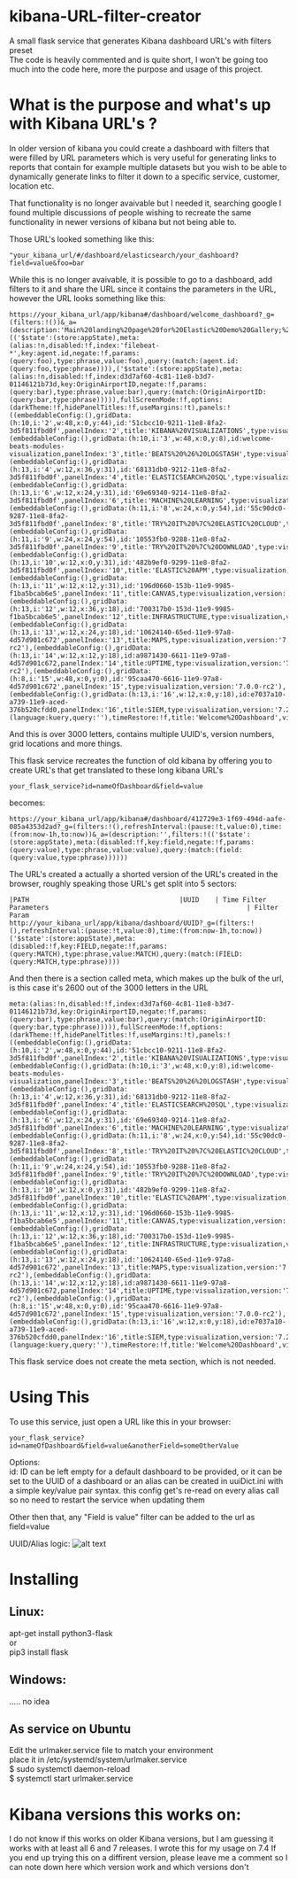 # kibana-URL-filter-creator
A small flask service that generates Kibana dashboard URL's with filters preset      
The code is heavily commented and is quite short, I won't be going too much into the code here, more the purpose and usage of this project.


# What is the purpose and what's up with Kibana URL's ?
In older version of kibana you could create a dashboard with filters that were filled by URL parameters which is very useful for generating links to reports that contain for example multiple datasets but you wish to be able to dynamically generate links to filter it down to a specific service, customer, location etc. 

That functionality is no longer avaivable but I needed it, searching google I found multiple discussions of people wishing to recreate the same functionality in newer versions of kibana but not being able to.

Those URL's looked something like this: 
```
"your_kibana_url/#/dashboard/elasticsearch/your_dashboard?field=value&foo=bar
```

While this is no longer avaivable, it is possible to go to a dashboard, add filters to it and share the URL since it contains the parameters in the URL, however the URL looks something like this:

```
https://your_kibana_url/app/kibana#/dashboard/welcome_dashboard?_g=(filters:!())&_a=(description:'Main%20landing%20page%20for%20Elastic%20Demo%20Gallery;%20a%20good%20reset%20point%20if%20you%20get%20lost.',filters:!(('$state':(store:appState),meta:(alias:!n,disabled:!f,index:'filebeat-*',key:agent.id,negate:!f,params:(query:foo),type:phrase,value:foo),query:(match:(agent.id:(query:foo,type:phrase)))),('$state':(store:appState),meta:(alias:!n,disabled:!f,index:d3d7af60-4c81-11e8-b3d7-01146121b73d,key:OriginAirportID,negate:!f,params:(query:bar),type:phrase,value:bar),query:(match:(OriginAirportID:(query:bar,type:phrase))))),fullScreenMode:!f,options:(darkTheme:!f,hidePanelTitles:!f,useMargins:!t),panels:!((embeddableConfig:(),gridData:(h:10,i:'2',w:48,x:0,y:44),id:'51cbcc10-9211-11e8-8fa2-3d5f811fbd0f',panelIndex:'2',title:'KIBANA%20VISUALIZATIONS',type:visualization,version:'6.3.1'),(embeddableConfig:(),gridData:(h:10,i:'3',w:48,x:0,y:8),id:welcome-beats-modules-visualization,panelIndex:'3',title:'BEATS%20%26%20LOGSTASH',type:visualization,version:'6.3.1'),(embeddableConfig:(),gridData:(h:13,i:'4',w:12,x:36,y:31),id:'68131db0-9212-11e8-8fa2-3d5f811fbd0f',panelIndex:'4',title:'ELASTICSEARCH%20SQL',type:visualization,version:'6.3.1'),(embeddableConfig:(),gridData:(h:13,i:'6',w:12,x:24,y:31),id:'69e69340-9214-11e8-8fa2-3d5f811fbd0f',panelIndex:'6',title:'MACHINE%20LEARNING',type:visualization,version:'6.3.1'),(embeddableConfig:(),gridData:(h:11,i:'8',w:24,x:0,y:54),id:'55c90dc0-9287-11e8-8fa2-3d5f811fbd0f',panelIndex:'8',title:'TRY%20IT%20%7C%20ELASTIC%20CLOUD',type:visualization,version:'6.3.1'),(embeddableConfig:(),gridData:(h:11,i:'9',w:24,x:24,y:54),id:'10553fb0-9288-11e8-8fa2-3d5f811fbd0f',panelIndex:'9',title:'TRY%20IT%20%7C%20DOWNLOAD',type:visualization,version:'6.3.1'),(embeddableConfig:(),gridData:(h:13,i:'10',w:12,x:0,y:31),id:'482b9ef0-9299-11e8-8fa2-3d5f811fbd0f',panelIndex:'10',title:'ELASTIC%20APM',type:visualization,version:'6.3.1'),(embeddableConfig:(),gridData:(h:13,i:'11',w:12,x:12,y:31),id:'196d0660-153b-11e9-9985-f1ba5bcab6e5',panelIndex:'11',title:CANVAS,type:visualization,version:'6.5.4'),(embeddableConfig:(),gridData:(h:13,i:'12',w:12,x:36,y:18),id:'700317b0-153d-11e9-9985-f1ba5bcab6e5',panelIndex:'12',title:INFRASTRUCTURE,type:visualization,version:'6.5.4'),(embeddableConfig:(),gridData:(h:13,i:'13',w:12,x:24,y:18),id:'10624140-65ed-11e9-97a8-4d57d901c672',panelIndex:'13',title:MAPS,type:visualization,version:'7.0.0-rc2'),(embeddableConfig:(),gridData:(h:13,i:'14',w:12,x:12,y:18),id:a9871430-6611-11e9-97a8-4d57d901c672,panelIndex:'14',title:UPTIME,type:visualization,version:'7.0.0-rc2'),(embeddableConfig:(),gridData:(h:8,i:'15',w:48,x:0,y:0),id:'95caa470-6616-11e9-97a8-4d57d901c672',panelIndex:'15',type:visualization,version:'7.0.0-rc2'),(embeddableConfig:(),gridData:(h:13,i:'16',w:12,x:0,y:18),id:e7037a10-a739-11e9-aced-376b520cfdd0,panelIndex:'16',title:SIEM,type:visualization,version:'7.2.0')),query:(language:kuery,query:''),timeRestore:!f,title:'Welcome%20Dashboard',viewMode:view)
```

And this is over 3000 letters, contains multiple UUID's, version numbers, grid locations and more things.

This flask service recreates the function of old kibana by offering you to create URL's that get translated to these long kibana URL's
```
your_flask_service?id=nameOfDashboard&field=value
```
becomes:
```
https://your_kibana_url/app/kibana#/dashboard/412729e3-1f69-494d-aafe-085a4353d2ad?_g=(filters:!(),refreshInterval:(pause:!t,value:0),time:(from:now-1h,to:now))&_a=(description:'',filters:!(('$state':(store:appState),meta:(disabled:!f,key:field,negate:!f,params:(query:value),type:phrase,value:value),query:(match:(field:(query:value,type:phrase))))))
```


The URL's created a actually a shorted version of the URL's created in the browser, roughly speaking those URL's get split into 5 sectors:
```
|PATH                                      |UUID    | Time Filter Parameters                                                  | Filter Param
http://your_kibana_url/app/kibana/dashboard/UUID?_g=(filters:!(),refreshInterval:(pause:!t,value:0),time:(from:now-1h,to:now))('$state':(store:appState),meta:(disabled:!f,key:FIELD,negate:!f,params:(query:MATCH),type:phrase,value:MATCH),query:(match:(FIELD:(query:MATCH,type:phrase))))
```
And then there is a section called meta, which makes up the bulk of the url, is this case it's 2600 out of the 3000 letters in the URL
```
meta:(alias:!n,disabled:!f,index:d3d7af60-4c81-11e8-b3d7-01146121b73d,key:OriginAirportID,negate:!f,params:(query:bar),type:phrase,value:bar),query:(match:(OriginAirportID:(query:bar,type:phrase))))),fullScreenMode:!f,options:(darkTheme:!f,hidePanelTitles:!f,useMargins:!t),panels:!((embeddableConfig:(),gridData:(h:10,i:'2',w:48,x:0,y:44),id:'51cbcc10-9211-11e8-8fa2-3d5f811fbd0f',panelIndex:'2',title:'KIBANA%20VISUALIZATIONS',type:visualization,version:'6.3.1'),(embeddableConfig:(),gridData:(h:10,i:'3',w:48,x:0,y:8),id:welcome-beats-modules-visualization,panelIndex:'3',title:'BEATS%20%26%20LOGSTASH',type:visualization,version:'6.3.1'),(embeddableConfig:(),gridData:(h:13,i:'4',w:12,x:36,y:31),id:'68131db0-9212-11e8-8fa2-3d5f811fbd0f',panelIndex:'4',title:'ELASTICSEARCH%20SQL',type:visualization,version:'6.3.1'),(embeddableConfig:(),gridData:(h:13,i:'6',w:12,x:24,y:31),id:'69e69340-9214-11e8-8fa2-3d5f811fbd0f',panelIndex:'6',title:'MACHINE%20LEARNING',type:visualization,version:'6.3.1'),(embeddableConfig:(),gridData:(h:11,i:'8',w:24,x:0,y:54),id:'55c90dc0-9287-11e8-8fa2-3d5f811fbd0f',panelIndex:'8',title:'TRY%20IT%20%7C%20ELASTIC%20CLOUD',type:visualization,version:'6.3.1'),(embeddableConfig:(),gridData:(h:11,i:'9',w:24,x:24,y:54),id:'10553fb0-9288-11e8-8fa2-3d5f811fbd0f',panelIndex:'9',title:'TRY%20IT%20%7C%20DOWNLOAD',type:visualization,version:'6.3.1'),(embeddableConfig:(),gridData:(h:13,i:'10',w:12,x:0,y:31),id:'482b9ef0-9299-11e8-8fa2-3d5f811fbd0f',panelIndex:'10',title:'ELASTIC%20APM',type:visualization,version:'6.3.1'),(embeddableConfig:(),gridData:(h:13,i:'11',w:12,x:12,y:31),id:'196d0660-153b-11e9-9985-f1ba5bcab6e5',panelIndex:'11',title:CANVAS,type:visualization,version:'6.5.4'),(embeddableConfig:(),gridData:(h:13,i:'12',w:12,x:36,y:18),id:'700317b0-153d-11e9-9985-f1ba5bcab6e5',panelIndex:'12',title:INFRASTRUCTURE,type:visualization,version:'6.5.4'),(embeddableConfig:(),gridData:(h:13,i:'13',w:12,x:24,y:18),id:'10624140-65ed-11e9-97a8-4d57d901c672',panelIndex:'13',title:MAPS,type:visualization,version:'7.0.0-rc2'),(embeddableConfig:(),gridData:(h:13,i:'14',w:12,x:12,y:18),id:a9871430-6611-11e9-97a8-4d57d901c672,panelIndex:'14',title:UPTIME,type:visualization,version:'7.0.0-rc2'),(embeddableConfig:(),gridData:(h:8,i:'15',w:48,x:0,y:0),id:'95caa470-6616-11e9-97a8-4d57d901c672',panelIndex:'15',type:visualization,version:'7.0.0-rc2'),(embeddableConfig:(),gridData:(h:13,i:'16',w:12,x:0,y:18),id:e7037a10-a739-11e9-aced-376b520cfdd0,panelIndex:'16',title:SIEM,type:visualization,version:'7.2.0')),query:(language:kuery,query:''),timeRestore:!f,title:'Welcome%20Dashboard',viewMode:view)
```

This flask service does not create the meta section, which is not needed.


# Using This

To use this service, just open a URL like this in your browser:
```
your_flask_service?id=nameOfDashboard&field=value&anotherField=someOtherValue
```
Options:    
id: ID can be left empty for a default dashboard to be provided, or it can be set to the UUID of a dashboard or an alias can be created in uuiDict.ini with a simple key/value pair syntax. this config get's re-read on every alias call so no need to restart the service when updating them

Other then that, any "Field is value" filter can be added to the url as field=value 

UUID/Alias logic:
![alt text](https://raw.githubusercontent.com/gbit-is/kibana-URL-filter-creator/master/flowchart.PNG "Logo Title Text 1")


# Installing 
## Linux:
apt-get install python3-flask    
or     
pip3 install flask    

## Windows:
..... no idea


## As service on Ubuntu
Edit the urlmaker.service file to match your environment    
place it in /etc/systemd/system/urlmaker.service    
$ sudo systemctl daemon-reload    
$ systemctl start urlmaker.service



# Kibana versions this works on:
I do not know if this works on older Kibana versions, but I am guessing it works with at least all 6 and 7 releases. I wrote this for my usage on 7.4
If you end up trying this on a diffirent version, please leave me a comment so I can note down here which version work and which versions don't 
